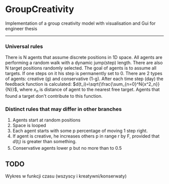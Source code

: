 # GroupCreativity
Implementation of a group creativity model with visualisation and Gui for engineer thesis

---

### Universal rules
There is N agents that assume discrete positions in 1D space. All agents are performing a random walk with a dynamic jump(step) length.
There are also N target positions randomly selected. The goal of agents is to assume all targets. If one steps on it his step is permanently set to 0. There are 2 types of agents: creative (g) and conservative (1-g). After each time step (day) the feedback function is calculated: $d(t_i)=\sqrt{\frac{\sum_{n=0}^N{x^2_n}}{N}}$, where $x_n$ is distance of agent to the nearest free target. Agents that found a target don't contribute to this function.

### Distinct rules that may differ in other branches
1. Agents start at random positions
2. Space is looped
3. Each agent starts with some p percentage of moving 1 step right.
4. If agent is creative, he increases others p in range r by F, provided that $d(t_i)$ is greater than something.
5. Conservative agents lower p but no more than to 0.5


## TODO
Wykres w funkcji czasu (wszyscy i kreatywni/konserwaty)